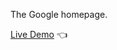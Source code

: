 The Google homepage.

<a href="https://codingfinally.github.io/google-homepage" target="_blank">Live Demo</a> 👈
